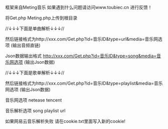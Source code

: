 框架来自Meting音乐 如果遇到什么问题请访问www.toubiec.cn 进行反馈！

将Get.php Meting.php上传到根目录

//↓↓↓下面是单曲解析↓↓↓//

然后链接格式为http://xxx.com/Get.php?id=音乐ID&type=url&media=音乐网选项 (输出音频直链) 

Json数据输出格式 http://xxx.com/Get.php?id=音乐ID&type=song&media=音乐网选项 (输出Json数据)

//↓↓↓下面是歌单解析↓↓↓//

然后链接格式为http://xxx.com/Get.php?id=音乐ID&type=playlist&media=音乐网选项 (输出Json数据)

音乐网选项 netease tencent

音乐解析选项 song playlist url

如果网易云音乐解析失败 请在cookie.txt里面写入新的cookie!
